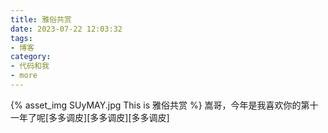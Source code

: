 ```yaml
---
title: 雅俗共赏
date: 2023-07-22 12:03:32
tags:
- 博客
category:
- 代码和我
- more
---
```

{% asset_img SUyMAY.jpg This is 雅俗共赏 %}
嵩哥，今年是我喜欢你的第十一年了呢[多多调皮][多多调皮][多多调皮]